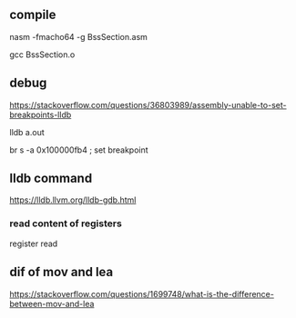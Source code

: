 ## compile

nasm -fmacho64 -g BssSection.asm

gcc BssSection.o

## debug

https://stackoverflow.com/questions/36803989/assembly-unable-to-set-breakpoints-lldb

lldb a.out

br s -a 0x100000fb4 ; set breakpoint

## lldb command

https://lldb.llvm.org/lldb-gdb.html

### read content of registers

register read

## dif of mov and lea

https://stackoverflow.com/questions/1699748/what-is-the-difference-between-mov-and-lea

